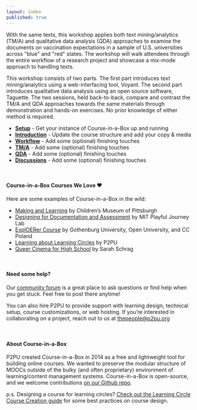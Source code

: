 ```yaml
---
layout: index
published: true
---
```


With the same texts, this workshop applies both text mining/analytics (TM/A) and qualitative data analysis (QDA) approaches to examine the documents on vaccination expectations in a sample of U.S. universities across "blue" and "red" states. The workshop will walk attendees through the entire workflow of a research project and showcase a mix-mode approach to handling texts. 

This workshop consists of two parts. The first part introduces text mining/analytics using a web-interfacing tool, Voyant. The second part introduces qualitative data analysis using an open source software, Taguette. The two sessions, held back-to-back, compare and contrast the TM/A and QDA approaches towards the same materials through demonstration and hands-on exercises. No prior knowledge of either method is required.

* **[Setup](/modules/setup/getting-started/)** - Get your instance of Course-in-a-Box up and running
* **[Introduction](/modules/content/markdown-and-media)** -  Update the course structure and add your copy & media
* **[Workflow](/modules/customize/favicon)** - Add some (optional) finishing touches
* **[TM/A](/modules/customize/favicon)** - Add some (optional) finishing touches
* **[QDA](/modules/customize/favicon)** - Add some (optional) finishing touches
* **[Discussions](/modules/customize/favicon)** - Add some (optional) finishing touches

<br> 

#### Course-in-a-Box Courses We Love ❤️
Here are some examples of Course-in-a-Box in the wild:

* [Making and Learning](http://p2pu.github.io/makingandlearning/) by Children’s Museum of Pittsburgh
* [Designing for Documentation and Assessment](https://playfulmit.github.io/beyond-rubrics/) by MIT Playful Journey Lab
* [ExplOERer Course](http://www.exploerercourse.org/en/) by Gothenburg University, Open University, and CC Poland
* [Learning about Learning Circles](https://p2pu.github.io/learning-about-learning-circles/) by P2PU
* [Queer Cinema for High School](https://queercinema.net/) by Sarah Schrag

<br> 

#### Need some help?
Our [community forum](https://community.p2pu.org/c/tech/course-in-a-box/78) is a great place to ask questions or find help when you get stuck. Feel free to post there anytime!

You can also hire P2PU to provide support with learning design, technical setup, course customizations, or web hosting. If you’re interested in collaborating on a project, reach out to us at thepeople@p2pu.org

<br> 

#### About Course-in-a-Box

P2PU created Course-in-a-Box in 2014 as a free and lightweight tool for building online courses. We wanted to preserve the modular structure of MOOCs outside of the bulky (and often proprietary) environment of learning/content management systems. Course-in-a-Box is open-source, and we welcome contributions [on our Github repo](https://github.com/p2pu/course-in-a-box).

p.s. Designing a course for learning circles? [Check out the Learning Circle Course Creation guide](https://docs.google.com/document/u/1/d/116fJM3GS7XDzilUOL_ynMZ0yTncUD6aVUbcQKsTra6U/edit#heading=h.l36tzg40xcgr) for some best practices on course design.
